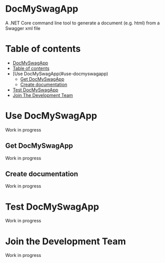 # DocMySwagApp
A .NET Core command line tool to generate a document (e.g. html) from a Swagger xml file

# Table of contents

  - [DocMySwagApp](#docmyswagapp)
  - [Table of contents](#table-of-contents)
  - [Use DocMySwagApp(#use-docmyswagapp)
	- [Get DocMySwagApp](get-docmyswagapp)
	- [Create documentation](create-documentation)
  - [Test DocMySwagApp](test-docmyswagapp)
  - [Join The Development Team](join-the-development-team)

# Use DocMySwagApp
Work in progress

## Get DocMySwagApp
Work in progress

## Create documentation
Work in progress

# Test DocMySwagApp
Work in progress

# Join the Development Team
Work in progress